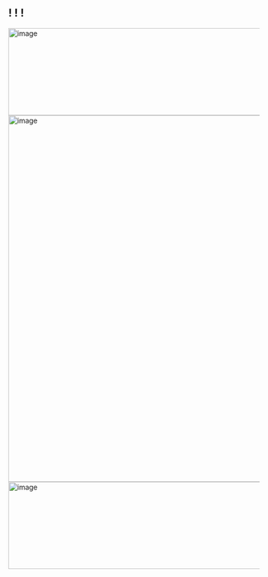 ## ! ! !

<img width="1195" height="175" alt="image" src="https://github.com/user-attachments/assets/176d10d3-3499-446d-9806-2260b435e9a1" />


<img width="736" height="736" alt="image" src="https://github.com/user-attachments/assets/68b63273-6e89-4361-ae52-de65566ee521" />


<img width="1195" height="175" alt="image" src="https://github.com/user-attachments/assets/35167bc3-e8e6-4dc3-970d-9d08d50e0108" />


